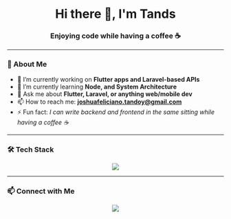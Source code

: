 <h1 align="center">Hi there 👋, I'm Tands</h1>
<h3 align="center">Enjoying code while having a coffee ☕</h3>

---

### 🧠 About Me
- 🔭 I’m currently working on **Flutter apps and Laravel-based APIs**
- 🌱 I’m currently learning **Node, and System Architecture**
- 💬 Ask me about **Flutter, Laravel, or anything web/mobile dev**
- 📫 How to reach me: **joshuafeliciano.tandoy@gmail.com**
- ⚡ Fun fact: *I can write backend and frontend in the same sitting while having a coffee ☕*

---

### 🛠️ Tech Stack
<div align="center">
  <img src="https://skillicons.dev/icons?i=flutter,js,nodejs,express,react,python,dotnet,php,laravel,tailwind,bootstrap,css,html,firebase,mysql" />
</div>

---

### 📫 Connect with Me
<p align="center">
  <a href="https://m.me/mrtxnds"><img src="https://img.shields.io/badge/Messenger-00B2FF?style=for-the-badge&logo=messenger&logoColor=white"/></a>
</p>

<!--
### 📊 GitHub Stats 
<p align="center">
  <img src="https://github-readme-stats-six-ruby-38.vercel.app/api/top-langs/?username=unknowntxnds&layout=compact&theme=radical&count_private=true" alt="Top Langs" />
</p>
--!>

